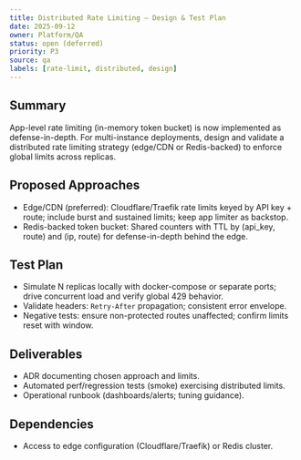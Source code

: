 ```yaml
---
title: Distributed Rate Limiting – Design & Test Plan
date: 2025-09-12
owner: Platform/QA
status: open (deferred)
priority: P3
source: qa
labels: [rate-limit, distributed, design]
---
```


## Summary

App-level rate limiting (in-memory token bucket) is now implemented as defense-in-depth. For multi-instance deployments, design and validate a distributed rate limiting strategy (edge/CDN or Redis-backed) to enforce global limits across replicas.

## Proposed Approaches

- Edge/CDN (preferred): Cloudflare/Traefik rate limits keyed by API key + route; include burst and sustained limits; keep app limiter as backstop.
- Redis-backed token bucket: Shared counters with TTL by (api_key, route) and (ip, route) for defense-in-depth behind the edge.

## Test Plan

- Simulate N replicas locally with docker-compose or separate ports; drive concurrent load and verify global 429 behavior.
- Validate headers: `Retry-After` propagation; consistent error envelope.
- Negative tests: ensure non-protected routes unaffected; confirm limits reset with window.

## Deliverables

- ADR documenting chosen approach and limits.
- Automated perf/regression tests (smoke) exercising distributed limits.
- Operational runbook (dashboards/alerts; tuning guidance).

## Dependencies

- Access to edge configuration (Cloudflare/Traefik) or Redis cluster.
